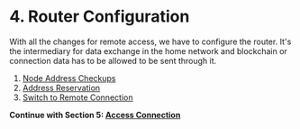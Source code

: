 # 4. Router Configuration

With all the changes for remote access, we have to configure the router. It's the intermediary for data exchange in the home network and blockchain or connection data has to be allowed to be sent through it.

1. [Node Address Checkups](./1-address-check.md)
2. [Address Reservation](./2-static-address.md)
3. [Switch to Remote Connection](./3-switch-remote.md)

**Continue with Section 5: [Access Connection](/5-access-connection/)**
